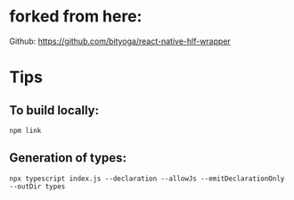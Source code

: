 # forked from here:
Github: https://github.com/bityoga/react-native-hlf-wrapper

# Tips
## To build locally:
```
npm link
```

## Generation of types:
```
npx typescript index.js --declaration --allowJs --emitDeclarationOnly --outDir types
```